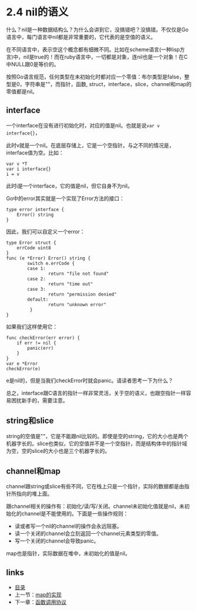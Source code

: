 # 2.4 nil的语义

什么？nil是一种数据结构么？为什么会讲到它，没搞错吧？没搞错。不仅仅是Go语言中，每门语言中nil都是非常重要的，它代表的是空值的语义。

在不同语言中，表示空这个概念都有细微不同。比如在scheme语言(一种lisp方言)中，nil是true的！而在ruby语言中，一切都是对象，连nil也是一个对象！在C中NULL跟0是等价的。

按照Go语言规范，任何类型在未初始化时都对应一个零值：布尔类型是false，整型是0，字符串是""，而指针，函数, struct，interface，slice，channel和map的零值都是nil。

## interface

一个interface在没有进行初始化时，对应的值是nil。也就是说`var v interface{}`，

此时v就是一个nil。在底层存储上，它是一个空指针。与之不同的情况是，interface值为空。比如：

	var v *T
	var i interface{}
	i = v

此时i是一个interface，它的值是nil，但它自身不为nil。

Go中的error其实就是一个实现了Error方法的接口：

	type error interface {
		Error() string
	}

因此，我们可以自定义一个error：

	type Error struct {
	    errCode uint8
	}
	func (e *Error) Error() string {
	        switch e.errCode {
	        case 1:
	                return "file not found"
	        case 2:
	                return "time out"
	        case 3:
	                return "permission denied"
	        default:
	                return "unknown error"
	         }
	}

如果我们这样使用它：

	func checkError(err error) {
		if err != nil {
			panic(err)
		}
	}
	var e *Error
	checkError(e)

e是nil的，但是当我们checkError时就会panic。请读者思考一下为什么？

总之，interface跟C语言的指针一样非常灵活，关于空的语义，也跟空指针一样容易困扰新手的，需要注意。

## string和slice

string的空值是""，它是不能跟nil比较的。即使是空的string，它的大小也是两个机器字长的。slice也类似，它的空值并不是一个空指针，而是结构体中的指针域为空，空的slice的大小也是三个机器字长的。

## channel和map

channel跟string或slice有些不同，它在栈上只是一个指针，实际的数据都是由指针所指向的堆上面。

跟channel相关的操作有：初始化/读/写/关闭。channel未初始化值就是nil，未初始化的channel是不能使用的。下面是一些操作规则：

* 读或者写一个nil的channel的操作会永远阻塞。
* 读一个关闭的channel会立刻返回一个channel元素类型的零值。
* 写一个关闭的channel会导致panic。

map也是指针，实际数据在堆中，未初始化的值是nil。

## links
 * [目录](<preface.md>)
 * 上一节：[map的实现](<02.3.md>)
 * 下一章：[函数调用协议](<03.0.md>)
